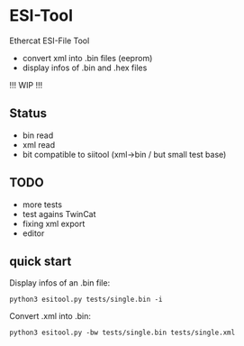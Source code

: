 # ESI-Tool
Ethercat ESI-File Tool

* convert xml into .bin files (eeprom)
* display infos of .bin and .hex files

!!! WIP !!!

## Status
* bin read
* xml read
* bit compatible to siitool (xml->bin / but small test base)

## TODO
* more tests
* test agains TwinCat
* fixing xml export
* editor

## quick start

Display infos of an .bin file:
```
python3 esitool.py tests/single.bin -i 
```

Convert .xml into .bin:
```
python3 esitool.py -bw tests/single.bin tests/single.xml
```

